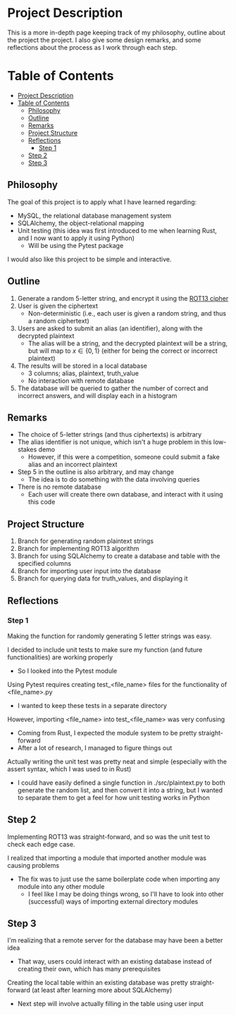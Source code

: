 # Project Description
This is a more in-depth page keeping track of my philosophy, outline about the project the project. I also give some design remarks, and some reflections about the process as I work through each step.

# Table of Contents
- [Project Description](#project-description)
- [Table of Contents](#table-of-contents)
  - [Philosophy](#philosophy)
  - [Outline](#outline)
  - [Remarks](#remarks)
  - [Project Structure](#project-structure)
  - [Reflections](#reflections)
    - [Step 1](#step-1)
  - [Step 2](#step-2)
  - [Step 3](#step-3)


## Philosophy
The goal of this project is to apply what I have learned regarding:
* MySQL, the relational database management system
* SQLAlchemy, the object-relational mapping
* Unit testing (this idea was first introduced to me when learning Rust, and I now want to apply it using Python)
  * Will be using the Pytest package

I would also like this project to be simple and interactive.

## Outline

1. Generate a random 5-letter string, and encrypt it using the [ROT13 cipher](https://en.wikipedia.org/wiki/ROT13)
2. User is given the ciphertext
   * Non-deterministic (i.e., each user is given a random string, and thus a random ciphertext)
3. Users are asked to submit an alias (an identifier), along with the decrypted plaintext
   * The alias will be a string, and the decrypted plaintext will be a string, but will map to $x\in{\{0,1\}}$ (either for being the correct or incorrect plaintext)
4. The results will be stored in a local database
   * 3 columns; alias, plaintext, truth_value
   * No interaction with remote database
5. The database will be queried to gather the number of correct and incorrect answers, and will display each in a histogram

## Remarks

* The choice of 5-letter strings (and thus ciphertexts) is arbitrary
* The alias identifier is not unique, which isn't a huge problem in this low-stakes demo
  * However, if this were a competition, someone could submit a fake alias and an incorrect plaintext
* Step 5 in the outline is also arbitrary, and may change
  * The idea is to do something with the data involving queries
* There is no remote database
  * Each user will create there own database, and interact with it using this code

## Project Structure
1. Branch for generating random plaintext strings
2. Branch for implementing ROT13 algorithm
3. Branch for using SQLAlchemy to create a database and table with the specified columns
4. Branch for importing user input into the database
5. Branch for querying data for truth_values, and displaying it


## Reflections

### Step 1
Making the function for randomly generating 5 letter strings was easy.  

I decided to include unit tests to make sure my function (and future functionalities) are working properly
* So I looked into the Pytest module  

Using Pytest requires creating test_<file_name> files for the functionality of <file_name>.py
* I wanted to keep these tests in a separate directory

However, importing <file_name> into test_<file_name> was very confusing
* Coming from Rust, I expected the module system to be pretty straight-forward
* After a lot of research, I managed to figure things out

Actually writing the unit test was pretty neat and simple (especially with the assert syntax, which I was used to in Rust)
* I could have easily defined a single function in ./src/plaintext.py to both generate the random list, and then convert it into a string, but I wanted to separate them to get a feel for how unit testing works in Python

## Step 2
Implementing ROT13 was straight-forward, and so was the unit test to check each edge case.

I realized that importing a module that imported another module was causing problems
* The fix was to just use the same boilerplate code when importing any module into any other module
  * I feel like I may be doing things wrong, so I'll have to look into other (successful) ways of importing external directory modules

## Step 3
I'm realizing that a remote server for the database may have been a better idea
* That way, users could interact with an existing database instead of creating their own, which has many prerequisites

Creating the local table within an existing database was pretty straight-forward (at least after learning more about SQLAlchemy)
* Next step will involve actually filling in the table using user input